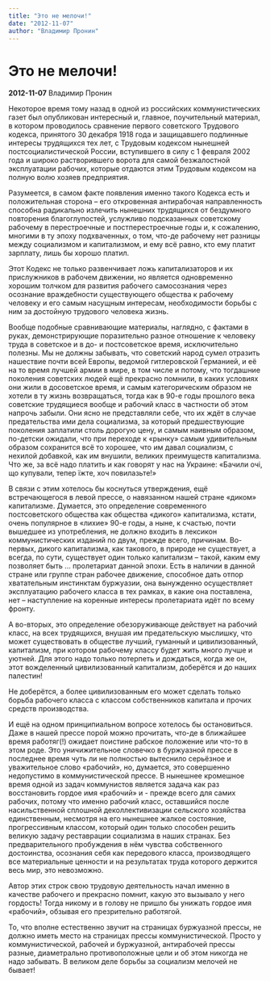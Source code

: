 ```yaml
---
title: "Это не мелочи!"
date: "2012-11-07"
author: "Владимир Пронин"
---
```


# Это не мелочи!

**2012-11-07** Владимир Пронин

Некоторое время тому назад в одной из российских коммунистических газет был опубликован интересный и, главное, поучительный материал, в котором проводилось сравнение первого советского  Трудового кодекса, принятого 30 декабря 1918 года и защищавшего подлинные интересы трудящихся тех лет, с Трудовым кодексом нынешней постсоциалистической России, вступившего в силу с 1 февраля 2002 года и широко растворившего ворота для самой безжалостной эксплуатации рабочих, которые отдаются этим Трудовым кодексом на полную волю хозяев предприятия.    

 

Разумеется, в самом факте появления именно такого Кодекса есть и положительная сторона – его откровенная антирабочая направленность способна радикально излечить нынешних трудящихся от бездумного повторения благоглупостей, услужливо подсказанных советскому рабочему в перестроечные и постперестроечные годы и, к сожалению, многими в ту эпоху подхваченных, о том, что-де рабочему нет разницы между социализмом и капитализмом, и ему всё равно, кто ему платит зарплату, лишь бы хорошо платил.



Этот Кодекс не только развенчивает ложь капитализаторов и их прислужников в рабочем движении, но является одновременно хорошим толчком для развития рабочего самосознания через  осознание враждебности существующего общества к рабочему человеку и его самым насущным интересам, необходимости борьбы с ним за достойную трудового человека жизнь. 



Вообще подобные сравнивающие материалы, наглядно, с фактами в руках, демонстрирующие поразительно разное отношение к человеку труда в советское и в до- и постсоветское время, исключительно полезны. Мы не должны забывать, что советский народ сумел отразить нашествие почти всей Европы, ведомой гитлеровской Германией, и её на то время лучшей армии в мире, в том числе и потому, что тогдашние поколения советских людей ещё прекрасно помнили, в каких условиях они жили в досоветское время, и самым категорическим образом не хотели в ту жизнь возвращаться, тогда как в 90-е годы прошлого века советские трудящиеся вообще и рабочий класс в частности об этом напрочь забыли. Они ясно не представляли себе, что их ждёт в случае предательства ими дела социализма, за который предшествующие поколения заплатили столь дорогую цену, и самым наивным образом, по-детски ожидали, что при переходе к  «рынку» самым удивительным образом сохранится всё то хорошее, что им давал социализм, с нехилой добавкой, как им внушили, великих преимуществ капитализма. Что же, за всё надо платить и как говорят у нас на Украине: «Бачили очі, що купували, тепер їжте, хоч повилазьте!»



В связи с этим хотелось бы коснуться утверждения, ещё встречающегося в левой прессе, о навязанном нашей стране «диком» капитализме. Думается, это определение современного постсоветского общества как общества «дикого» капитализма, кстати, очень популярное в «лихие» 90-е годы, а ныне, к счастью, почти вышедшее из употребления, не должно входить в лексикон коммунистических изданий по двум, прежде всего, причинам. Во-первых, дикого капитализма, как такового, в природе не существует, а всегда, по сути, существует один только капитализм – такой, каким ему позволяет быть … пролетариат данной эпохи. Есть в наличии в данной стране или группе стран рабочее движение, способное дать отпор хватательным инстинктам буржуазии, она  вынужденно осуществляет эксплуатацию рабочего класса в тех рамках, в какие она поставлена, нет – наступление на коренные интересы пролетариата идёт по всему фронту. 



А во-вторых, это определение обезоруживающе  действует на рабочий класс, на всех трудящихся, внушая им предательскую мыслишку, что может существовать в обществе лучший, гуманный и цивилизованный, капитализм, при котором рабочему классу будет жить много лучше и уютней. Для этого надо только потерпеть и дождаться, когда же он, этот вожделенный цивилизованный капитализм, доберётся и до наших палестин!



Не доберётся, а более цивилизованным его может сделать только борьба рабочего класса с классом собственников капитала и прочих средств производства. 



И ещё на одном принципиальном вопросе хотелось бы остановиться. Даже в нашей прессе порой можно прочитать, что-де в ближайшее время работяг(!) ожидает поистине рабское положение или что-то в этом роде. Это уничижительное словечко в буржуазной прессе в последнее время чуть ли не полностью вытеснило серьёзное и уважительное слово «рабочий», но, думается, это совершенно недопустимо в коммунистической прессе. В нынешнее кромешное время одной из задач коммунистов является задача как раз восстановить гордое имя «рабочий» и - прежде всего для самих рабочих, потому что именно рабочий класс, оставшийся после насильственной сплошной деколлективизации сельского хозяйства единственным, несмотря на его нынешнее жалкое состояние, прогрессивным классом, который один только способен решить великую задачу реставрации социализма в наших странах. Без предварительного пробуждения в нём чувства собственного достоинства, осознания себя как передового класса, производящего все материальные ценности и на результатах труда которого держится весь мир, это невозможно.



Автор этих строк свою трудовую деятельность начал именно в качестве рабочего и прекрасно помнит, какую это вызывало у него гордость! Тогда никому и в голову не пришло бы унижать гордое имя «рабочий», обзывая его презрительно  работягой. 



То, что вполне естественно звучит на страницах буржуазной прессы, не должно иметь место на страницах прессы коммунистической. Просто у коммунистической, рабочей и буржуазной, антирабочей прессы разные, диаметрально противоположные цели и об этом никогда не надо забывать. В великом деле борьбы за социализм мелочей не бывает!